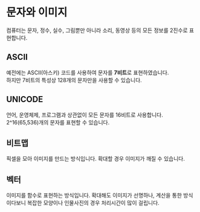 # 문자와 이미지
컴퓨터는 문자, 정수, 실수, 그림뿐만 아니라 소리, 동영상 등의 모든 정보를 2진수로 표현합니다.

## ASCII
예전에는 ASCII(아스키) 코드를 사용하여 문자를 **7비트**로 표현하였습니다.  
하지만 7비트의 특성상 128개의 문자만을 사용할 수 있습니다.

## UNICODE
언어, 운영체제, 프로그램과 상관없이 모든 문자를 16비트로 사용합니다.
2^16(65,536)개의 문자를 표현할 수 있습니다.

## 비트맵
픽셀을 모아 이미지를 만드는 방식입니다. 확대할 경우 이미지가 깨질 수 있습니다.

## 벡터
이미지를 함수로 표현하는 방식입니다. 확대해도 이미지가 선명하나, 계산을 통한 방식이다보니 복잡한 모양이나 인물사진의 경우 처리시간이 많이 걸립니다. 